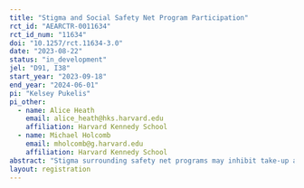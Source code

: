 ```yaml
---
title: "Stigma and Social Safety Net Program Participation"
rct_id: "AEARCTR-0011634"
rct_id_num: "11634"
doi: "10.1257/rct.11634-3.0"
date: "2023-08-22"
status: "in_development"
jel: "D91, I38"
start_year: "2023-09-18"
end_year: "2024-06-01"
pi: "Kelsey Pukelis"
pi_other:
  - name: Alice Heath
    email: alice_heath@hks.harvard.edu
    affiliation: Harvard Kennedy School
  - name: Michael Holcomb
    email: mholcomb@g.harvard.edu
    affiliation: Harvard Kennedy School
abstract: "Stigma surrounding safety net programs may inhibit take-up among eligibles (Moffitt 1983; Currie 2006) and impose utility costs on individuals already receiving benefits (Kleven & Kopczuk; Anders & Rafkin 2022). In this project, we conduct a survey experiment to investigate the nature of stigma associated with the Supplemental Nutrition Assistance Program (SNAP or food stamps). We collect respondents’ attitudes about SNAP and perceived judgement of SNAP status among different social groups. We compare individuals’ perceptions about social judgments to the full distribution of respondents’ attitudes to see if perceptions are accurate, particularly for low-income respondents who may be eligible for SNAP. In addition, we test interventions that either reframe SNAP benefits as a tool for economic mobility or inform respondents that one household’s participation decision will not affect whether others can receive benefits. We will measure the effect of the interventions on indices of survey responses describing the degree of stigma perceived by potential recipients and stigmatizing attitudes held by the general population. We will also measure the effect of the intervention on a relevant action: filling out a SNAP eligibility screener. Our study will contribute to the literature on stigma and take-up of safety net programs, focusing on the application decision margin for a highly stigmatized program."
layout: registration
---
```


